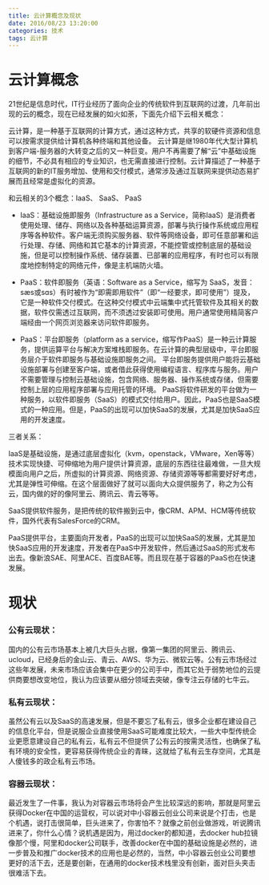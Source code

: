 ```yaml
---
title: 云计算概念及现状
date: 2016/08/23 13:20:00
categories: 技术
tags: 云计算
---
```


# 云计算概念

21世纪是信息时代，IT行业经历了面向企业的传统软件到互联网的过渡，几年前出现的云的概念，现在已经发展的如火如荼，下面先介绍下云相关概念：   

云计算，是一种基于互联网的计算方式，通过这种方式，共享的软硬件资源和信息可以按需求提供给计算机各种终端和其他设备。
云计算是继1980年代大型计算机到客户端-服务器的大转变之后的又一种巨变。用户不再需要了解“云”中基础设施的细节，不必具有相应的专业知识，也无需直接进行控制。云计算描述了一种基于互联网的新的IT服务增加、使用和交付模式，通常涉及通过互联网来提供动态易扩展而且经常是虚拟化的资源。   

和云相关的3个概念：IaaS、 SaaS、 PaaS

* IaaS：基础设施即服务（Infrastructure as a Service，简称IaaS）是消费者使用处理、储存、网络以及各种基础运算资源，部署与执行操作系统或应用程序等各种软件。客户端无须购买服务器、软件等网络设备，即可任意部署和运行处理、存储、网络和其它基本的计算资源，不能控管或控制底层的基础设施，但是可以控制操作系统、储存装置、已部署的应用程序，有时也可以有限度地控制特定的网络元件，像是主机端防火墙。   


* PaaS：软件即服务（英语：Software as a Service，缩写为 SaaS，发音：sæs或sɑs）有时被作为“即需即用软件”（即“一经要求，即可使用”）提及，它是一种软件交付模式。在这种交付模式中云端集中式托管软件及其相关的数据，软件仅需透过互联网，而不须透过安装即可使用。用户通常使用精简客户端经由一个网页浏览器来访问软件即服务。   


* PaaS：平台即服务（platform as a service，缩写作PaaS）是一种云计算服务，提供运算平台与解决方案堆栈即服务。在云计算的典型层级中，平台即服务层介于软件即服务与基础设施即服务之间。
平台即服务提供用户能将云基础设施部署与创建至客户端，或者借此获得使用编程语言、程序库与服务。用户不需要管理与控制云基础设施，包含网络、服务器、操作系统或存储，但需要控制上层的应用程序部署与应用托管的环境。
PaaS将软件研发的平台做为一种服务，以软件即服务（SaaS）的模式交付给用户。因此，PaaS也是SaaS模式的一种应用。但是，PaaS的出现可以加快SaaS的发展，尤其是加快SaaS应用的开发速度。


三者关系：   

IaaS是基础设施，是通过底层虚拟化（kvm，openstack，VMware，Xen等等）技术实现快捷、可伸缩地为用户提供计算资源，底层的东西往往最难做，一旦大规模面向用户之后，所虚拟的计算资源、网络资源、存储资源等等都需要好好考虑，尤其是弹性可伸缩。在这个层面做好了就可以面向大众提供服务了，称之为公有云，国内做的好的像阿里云、腾讯云、青云等等。   

SaaS提供软件服务，是把传统的软件搬到云中，像CRM、APM、HCM等传统软件，国外代表有SalesForce的CRM。   

PaaS提供平台，主要面向开发者，PaaS的出现可以加快SaaS的发展，尤其是加快SaaS应用的开发速度，开发者在PaaS中开发软件，然后通过SaaS的形式发布出去。像新浪SAE、阿里ACE、百度BAE等。而且现在基于容器的PaaS也在快速发展。

# 现状

### 公有云现状：

国内的公有云市场基本上被几大巨头占据，像第一集团的阿里云、腾讯云、ucloud，已经身后的金山云、青云、AWS、华为云、微软云等。公有云市场经过这些年发展，未来市场应该会集中在更少的公司手中，而其它处于弱势地位的云提供商要想改变地位，我认为应该要从细分领域去突破，像专注云存储的七牛云。

### 私有云现状：

虽然公有云以及SaaS的高速发展，但是不要忘了私有云，很多企业都在建设自己的信息化平台，但是说服企业直接使用SaaS可能难度比较大，一些大中型传统企业更愿意建设自己的私有云，私有云不但提供了公有云的按需灵活性，也确保了私有环境的安全性，更容易获得传统企业的青睐，这就给了私有云生存空间，尤其是人傻钱多的政企私有云市场。

### 容器云现状：

最近发生了一件事，我认为对容器云市场将会产生比较深远的影响，那就是阿里云获得Docker在中国的运营权，可以说对中小容器云创业公司来说是个打击，也是个机遇，说打击很简单，巨头进来了，你害怕不？就像之前创业做游戏，听说腾讯进来了，你什么心情？说机遇是因为，用过docker的都知道，去docker hub拉镜像那个慢，阿里和docker公司联手，改善docker在中国的基础设施是必然的，进一步普及和推广docker技术的应用也是必然的，当然，中小容器云创业公司要想更好的活下去，还是要创新，在通用的docker技术栈里没有创新，面对巨头夹击很难活下去。